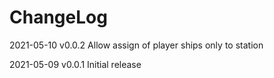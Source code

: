 # ChangeLog

2021-05-10 v0.0.2
Allow assign of player ships only to station 

2021-05-09 v0.0.1
Initial release